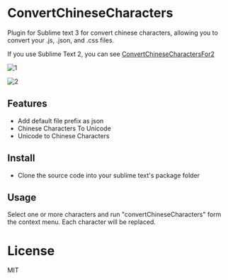 # ConvertChineseCharacters

Plugin for Sublime text 3 for convert chinese characters, allowing you to convert your .js, .json, and .css files.

If you use Sublime Text 2, you can see <a href="https://github.com/thunkli/ConvertChineseCharactersFor2">ConvertChineseCharactersFor2</a>

![1](https://cloud.githubusercontent.com/assets/1193966/12030060/63ded0e2-ae33-11e5-8f76-b9b2cc34e14e.gif)

![2](https://cloud.githubusercontent.com/assets/1193966/12030061/63e3fac2-ae33-11e5-9a50-78b9ebf2d6e1.gif)

## Features

* Add default file prefix as json
* Chinese Characters To Unicode
* Unicode to Chinese Characters

## Install

* Clone the source code into your sublime text's package folder


## Usage

Select one or more characters and run "convertChineseCharacters" form the context menu. Each character will be replaced.

# License

MIT

